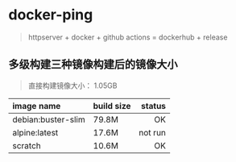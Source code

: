 # docker-ping

> httpserver + docker  + github actions = dockerhub + release
## 多级构建三种镜像构建后的镜像大小
> 直接构建镜像大小： 1.05GB

|image name|build size|status|
|:---------|:---------|-----:|
|debian:buster-slim|79.8M|OK|
|alpine:latest|17.6M|not run|
|scratch|10.6M|OK|